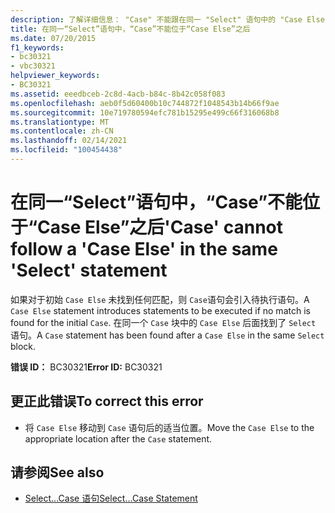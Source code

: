 ```yaml
---
description: 了解详细信息： "Case" 不能跟在同一 "Select" 语句中的 "Case Else"
title: 在同一“Select”语句中，“Case”不能位于“Case Else”之后
ms.date: 07/20/2015
f1_keywords:
- bc30321
- vbc30321
helpviewer_keywords:
- BC30321
ms.assetid: eeedbceb-2c8d-4acb-b84c-8b42c058f083
ms.openlocfilehash: aeb0f5d60400b10c744872f1048543b14b66f9ae
ms.sourcegitcommit: 10e719780594efc781b15295e499c66f316068b8
ms.translationtype: MT
ms.contentlocale: zh-CN
ms.lasthandoff: 02/14/2021
ms.locfileid: "100454438"
---
```

# <a name="case-cannot-follow-a-case-else-in-the-same-select-statement"></a><span data-ttu-id="a44fb-103">在同一“Select”语句中，“Case”不能位于“Case Else”之后</span><span class="sxs-lookup"><span data-stu-id="a44fb-103">'Case' cannot follow a 'Case Else' in the same 'Select' statement</span></span>

<span data-ttu-id="a44fb-104">如果对于初始 `Case Else` 未找到任何匹配，则 `Case`语句会引入待执行语句。</span><span class="sxs-lookup"><span data-stu-id="a44fb-104">A `Case Else` statement introduces statements to be executed if no match is found for the initial `Case`.</span></span> <span data-ttu-id="a44fb-105">在同一个 `Case` 块中的 `Case Else` 后面找到了 `Select` 语句。</span><span class="sxs-lookup"><span data-stu-id="a44fb-105">A `Case` statement has been found after a `Case Else` in the same `Select` block.</span></span>  
  
 <span data-ttu-id="a44fb-106">**错误 ID：** BC30321</span><span class="sxs-lookup"><span data-stu-id="a44fb-106">**Error ID:** BC30321</span></span>  
  
## <a name="to-correct-this-error"></a><span data-ttu-id="a44fb-107">更正此错误</span><span class="sxs-lookup"><span data-stu-id="a44fb-107">To correct this error</span></span>  
  
- <span data-ttu-id="a44fb-108">将 `Case Else` 移动到 `Case` 语句后的适当位置。</span><span class="sxs-lookup"><span data-stu-id="a44fb-108">Move the `Case Else` to the appropriate location after the `Case` statement.</span></span>  
  
## <a name="see-also"></a><span data-ttu-id="a44fb-109">请参阅</span><span class="sxs-lookup"><span data-stu-id="a44fb-109">See also</span></span>

- [<span data-ttu-id="a44fb-110">Select...Case 语句</span><span class="sxs-lookup"><span data-stu-id="a44fb-110">Select...Case Statement</span></span>](../language-reference/statements/select-case-statement.md)
